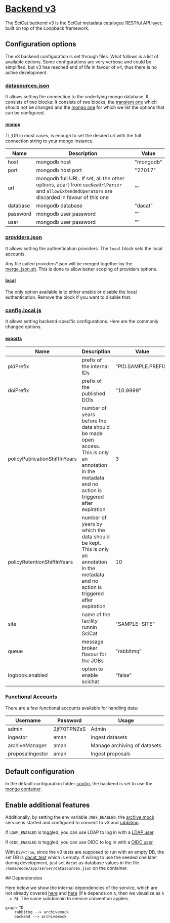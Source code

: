 # [Backend v3](https://github.com/SciCatProject/backend)

The SciCat backend v3 is the SciCat metadata catalogue RESTful API layer, built on top of the Loopback framework. 

## Configuration options

The v3 backend configuration is set through files. What follows is a list of available options. Some configurations are very verbose and could be simplified, but v3 has reached end of life in favour of v4, thus there is no active development.

### [datasources.json](./config/datasources.json)

It allows setting the connection to the underlying mongo database. It consists of two blocks: 
It consists of two blocks, the [transient one](./config/datasources.json#L18-L21) which should not be changed and the [mongo one](./config/datasources.json#L6-L17) for which we list the options that can be configured.

#### [mongo](./config/datasources.json#L6-L17)

TL;DR in most cases, is enough to set the desired url with the full connection string to your mongo instance.

Name | Description | Value
--- | --- | ---
host | mongodb host | "mongodb"
port | mongodb host port | "27017"
url | mongodb full URL. If set, all the other options, apart from `useNewUrlParser` and `allowExtendedOperators` are discarded in favour of this one | ""
database | mongodb database | "dacat"
password | mongodb user password | ""
user | mongodb user password | ""

### [providers.json](./config/providers.json)

It allows setting the authentication providers. The `local` block sets the local accounts.

Any file called providers*.json will be merged together by the [merge_json.sh](./entrypoints/merge_json.sh). This is done to allow better scoping of providers options.

#### [local](./config/providers.json#L2-L11)

The only option available is to either enable or disable the local authentication. Remove the block if you want to disable that.

### [config.local.js](./config/config.local.js)

It allows setting backend-specific configurations. Here are the commonly changed options. 

#### [exports](./config/config.local.js#L3-L39)

Name | Description | Value
--- | --- | ---
pidPrefix | prefix of the internal IDs | "PID.SAMPLE.PREFIX"
doiPrefix | prefix of the published DOIs | "10.9999"
policyPublicationShiftInYears | number of years before the data should be made open access. This is only an annotation in the metadata and no action is triggered after expiration | 3
policyRetentionShiftInYears | number of years by which the data should be kept. This is only an annotation in the metadata and no action is triggered after expiration | 10
site | name of the facility runnin SciCat | "SAMPLE-SITE"
queue | message broker flavour for the JOBs | "rabbitmq"
logbook.enabled | option to enable scichat | "false"

### Functional Accounts

There are a few functional accounts available for handling data:

| Username         | Password    | Usage                        |
| ---------------- | ----------- | ---------------------------- |
| admin            | 2jf70TPNZsS | Admin                        |
| ingestor         | aman        | Ingest datasets              |
| archiveManager   | aman        | Manage archiving of datasets |
| proposalIngestor | aman        | Ingest proposals             |

## Default configuration

In the default configuration folder [config](./config), the backend is set to use the [mongo container](../../../mongodb/).

## Enable additional features

Additionally, by setting the env variable `JOBS_ENABLED`, the [archive mock](./services/archivemock/) service is started and configured to connect to v3  and [rabbitmq](../rabbitmq).

If `LDAP_ENABLED` is toggled, you can use LDAP to log in with a [LDAP user](../ldap/README.md#default-configuration).

If `OIDC_ENABLED` is toggled, you can use OIDC to log in with a [OIDC user](../keycloak/README.md#default-configuration).

With `DEV=true`, since the v3 tests are supposed to run with an empty DB, the set DB is [dacat_test](./config/datasources.dev.json) which is empty. If willing to use the seeded one later during development, just set `dacat` as database values in the file `/home/node/app/server/datasources.json` on the container.

## Dependencies

Here below we show the internal dependencies of the service, which are not already covered [here](../../../../README.md) and [here](../../README.md) (if `B` depends on `A`, then we visualize as `A --> B`). The same subdomain to service convention applies.

```mermaid
graph TD
    rabbitmq --> archivemock
    backend --> archivemock
```
